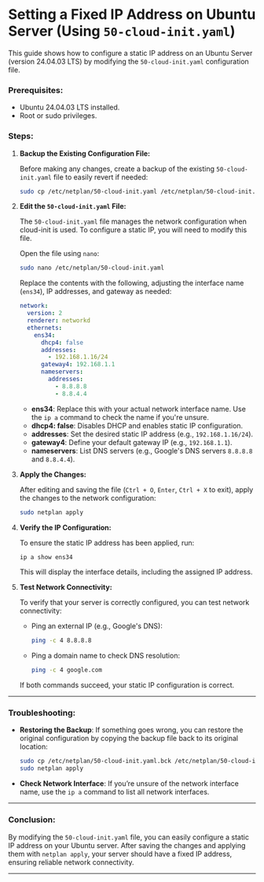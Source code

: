 # Setting a Fixed IP Address on Ubuntu Server (Using `50-cloud-init.yaml`)

This guide shows how to configure a static IP address on an Ubuntu Server (version 24.04.03 LTS) by modifying the `50-cloud-init.yaml` configuration file.

### Prerequisites:

* Ubuntu 24.04.03 LTS installed.
* Root or sudo privileges.

### Steps:

1. **Backup the Existing Configuration File:**

   Before making any changes, create a backup of the existing `50-cloud-init.yaml` file to easily revert if needed:

   ```bash
   sudo cp /etc/netplan/50-cloud-init.yaml /etc/netplan/50-cloud-init.yaml.bck
   ```

2. **Edit the `50-cloud-init.yaml` File:**

   The `50-cloud-init.yaml` file manages the network configuration when cloud-init is used. To configure a static IP, you will need to modify this file.

   Open the file using `nano`:

   ```bash
   sudo nano /etc/netplan/50-cloud-init.yaml
   ```

   Replace the contents with the following, adjusting the interface name (`ens34`), IP addresses, and gateway as needed:

   ```yaml
   network:
     version: 2
     renderer: networkd
     ethernets:
       ens34:
         dhcp4: false
         addresses:
           - 192.168.1.16/24
         gateway4: 192.168.1.1
         nameservers:
           addresses:
             - 8.8.8.8
             - 8.8.4.4
   ```

   * **ens34**: Replace this with your actual network interface name. Use the `ip a` command to check the name if you're unsure.
   * **dhcp4: false**: Disables DHCP and enables static IP configuration.
   * **addresses**: Set the desired static IP address (e.g., `192.168.1.16/24`).
   * **gateway4**: Define your default gateway IP (e.g., `192.168.1.1`).
   * **nameservers**: List DNS servers (e.g., Google's DNS servers `8.8.8.8` and `8.8.4.4`).

3. **Apply the Changes:**

   After editing and saving the file (`Ctrl + O`, `Enter`, `Ctrl + X` to exit), apply the changes to the network configuration:

   ```bash
   sudo netplan apply
   ```

4. **Verify the IP Configuration:**

   To ensure the static IP address has been applied, run:

   ```bash
   ip a show ens34
   ```

   This will display the interface details, including the assigned IP address.

5. **Test Network Connectivity:**

   To verify that your server is correctly configured, you can test network connectivity:

   * Ping an external IP (e.g., Google's DNS):

     ```bash
     ping -c 4 8.8.8.8
     ```

   * Ping a domain name to check DNS resolution:

     ```bash
     ping -c 4 google.com
     ```

   If both commands succeed, your static IP configuration is correct.

---

### Troubleshooting:

* **Restoring the Backup**: If something goes wrong, you can restore the original configuration by copying the backup file back to its original location:

  ```bash
  sudo cp /etc/netplan/50-cloud-init.yaml.bck /etc/netplan/50-cloud-init.yaml
  sudo netplan apply
  ```

* **Check Network Interface**: If you’re unsure of the network interface name, use the `ip a` command to list all network interfaces.

---

### Conclusion:

By modifying the `50-cloud-init.yaml` file, you can easily configure a static IP address on your Ubuntu server. After saving the changes and applying them with `netplan apply`, your server should have a fixed IP address, ensuring reliable network connectivity.

---

